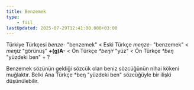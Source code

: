 ```yaml
---
title: Benzemek
type:
    - fiil
lastUpdated: 2025-07-29T12:41:00.000+03:00
---
```

Türkiye Türkçesi _benze-_ "benzemek" < Eski Türkçe _meŋze-_ "benzemek" < _meŋiz_ "görünüş" **+(g)A-** < Ön Türkçe _\*beŋiŕ_ "yüz" < Ön Türkçe _\*beŋ_ "yüzdeki ben" + ?

Benzemek sözünün geldiği sözcük olan beniz sözcüğünün nihai kökeni muğlaktır. Belki Ana Türkçe \*beŋ "yüzdeki ben" sözcüğüyle bir ilişki düşünülebilir.
